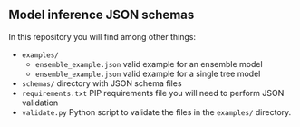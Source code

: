 ## Model inference JSON schemas

In this repository you will find among other things:
+ `examples/`
  + `ensemble_example.json` valid example for an ensemble model
  + `ensemble_example.json` valid example for a single tree model
+ `schemas/` directory with JSON schema files
+ `requirements.txt` PIP requirements file you will need to perform JSON validation
+ `validate.py` Python script to validate the files in the `examples/` directory. 
